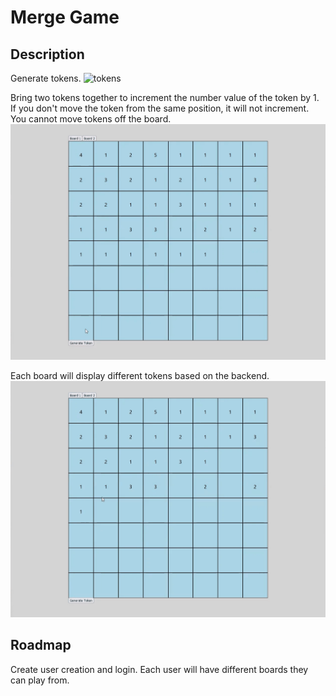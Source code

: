 # Merge Game

## Description

Generate tokens.
![tokens](tokens.gif)

Bring two tokens together to increment the number value of the token by 1. If you don't move the token from the same position, it will not increment. You cannot move tokens off the board. 
![merge](merge.gif)

Each board will display different tokens based on the backend. 
![boards](boards.gif)

## Roadmap

Create user creation and login. Each user will have different boards they can play from. 

